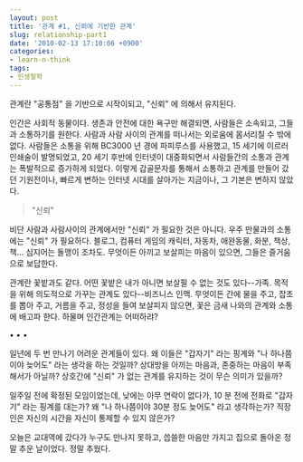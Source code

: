 ```yaml
---
layout: post
title: '관계 #1, 신뢰에 기반한 관계'
slug: relationship-part1
date: '2010-02-13 17:10:06 +0900'
categories:
- learn-n-think
tags:
- 인생철학
---
```


관계란 "공통점" 을 기반으로 시작이되고, "신뢰" 에 의해서 유지된다.

인간은 사회적 동물이다. 생존과 안전에 대한 욕구만 해결되면, 사람들은 소속되고, 그들과 소통하기를 원한다. 사람과 사람 사이의 관계를 떠나서는 외로움에 몸서리칠 수 밖에 없다. 사람들은 소통을 위해 BC3000 년 경에 파피루스를 사용했고, 15 세기에 이르러 인쇄술이 발명되었고, 20 세기 후반에 인터넷이 대중화되면서 사람들간의 소통과 관계는 폭발적으로 증가하게 되었다. 이렇게 갑골문자를 통해서 소통하고 관계를 만들어 갔던 기원전이나, 빠르게 변하는 인터넷 시대를 살아가는 지금이나, 그 기본은 변하지 않았다.

> "신뢰"

비단 사람과 사람사이의 관계에서만 "신뢰" 가 필요한 것은 아니다. 우주 만물과의 소통에는 "신뢰" 가 필요하다. 블로그, 컴퓨터 게임의 캐릭터, 자동차, 애완동물, 화분, 책상, 책... 심지어는 돌맹이 조차도. 무엇이든 아끼고 보살피는 마음이 있으면, 그들은 즐거움으로 보답한다.

관계란 꽃밭과도 같다. 어떤 꽃밭은 내가 아니면 보살필 수 없는 것도 있다--가족. 목적을 위해 의도적으로 가꾸는 관계도 있다--비즈니스 인맥. 무엇이든 간에 물을 주고, 잡초를 뽑아 주고, 거름을 주고, 정성을 들여 보살피지 않으면, 꽃은 금새 나와의 관계와 소통에 배고파 한다. 하물며 인간관계는 어떠하랴?

<!--more-->
<div class="spacer">• • •</div>

일년에 두 번 만나기 어려운 관계들이 있다. 왜 이들은 "갑자기" 라는 핑계와 "나 하나쯤이야 늦어도" 라는 생각을 하는 것일까? 상대방을 아끼는 마음과, 존중하는 마음이 부족해서가 아닐까? 상호간에 "신뢰" 가 없는 관계를 유지하는 것이 무슨 의미가 있을까?

일주일 전에 확정된 모임이었는데, 낮에는 아무 연락이 없다가, 10 분 전에 전화로 "갑자기" 라는 핑계를 대는가? 왜 "나 하나쯤이야 30분 정도 늦어도" 라고 생각하는가? 직장인은 자신의 시간을 자신이 통제할 수 있지 않은가?

오늘은 교대역에 갔다가 누구도 만나지 못하고, 씁쓸한 마음만 가지고 집으로 돌아온 정말 추운 날이었다. 정말 추웠다.
